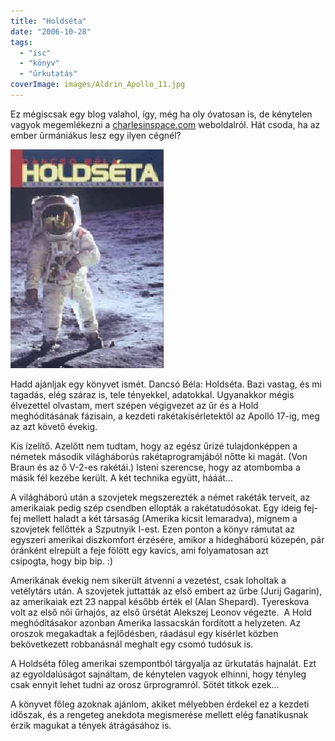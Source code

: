 ```yaml
---
title: "Holdséta"
date: "2006-10-28"
tags: 
  - "isc"
  - "könyv"
  - "űrkutatás"
coverImage: images/Aldrin_Apollo_11.jpg
---
```


Ez mégiscsak egy blog valahol, így, még ha oly óvatosan is, de kénytelen vagyok megemlékezni a [charlesinspace.com](http://charlesinspace.com/) weboldalról. Hát csoda, ha az ember űrmániákus lesz egy ilyen cégnél?

![holdseta](images/holdseta.jpg)

Hadd ajánljak egy könyvet ismét. Dancsó Béla: Holdséta. Bazi vastag, és mi tagadás, elég száraz is, tele tényekkel, adatokkal. Ugyanakkor mégis élvezettel olvastam, mert szépen végigvezet az űr és a Hold meghódításának fázisain, a kezdeti rakétakísérletektől az Apolló 17-ig, meg az azt követő évekig.

Kis ízelítő. Azelőtt nem tudtam, hogy az egész űrizé tulajdonképpen a németek második világháborús rakétaprogramjából nőtte ki magát. (Von Braun és az ő V-2-es rakétái.) Isteni szerencse, hogy az atombomba a másik fél kezébe került. A két technika együtt, hááát...

A világháború után a szovjetek megszerezték a német rakéták terveit, az amerikaiak pedig szép csendben ellopták a rakétatudósokat. Egy ideig fej-fej mellett haladt a két társaság (Amerika kicsit lemaradva), mígnem a szovjetek fellőtték a Szputnyik I-est. Ezen ponton a könyv rámutat az egyszeri amerikai diszkomfort érzésére, amikor a hidegháború közepén, pár óránként elrepült a feje fölött egy kavics, ami folyamatosan azt csipogta, hogy bip bip. :)

Amerikának évekig nem sikerült átvenni a vezetést, csak loholtak a vetélytárs után. A szovjetek juttatták az első embert az űrbe (Jurij Gagarin), az amerikaiak ezt 23 nappal később érték el (Alan Shepard). Tyereskova volt az első női űrhajós, az első űrsétát Alekszej Leonov végezte.  A Hold meghódításakor azonban Amerika lassacskán fordított a helyzeten. Az oroszok megakadtak a fejlődésben, ráadásul egy kísérlet közben bekövetkezett robbanásnál meghalt egy csomó tudósuk is.

A Holdséta főleg amerikai szempontból tárgyalja az űrkutatás hajnalát. Ezt az egyoldalúságot sajnáltam, de kénytelen vagyok elhinni, hogy tényleg csak ennyit lehet tudni az orosz űrprogramról. Sötét titkok ezek...

A könyvet főleg azoknak ajánlom, akiket mélyebben érdekel ez a kezdeti időszak, és a rengeteg anekdota megismerése mellett elég fanatikusnak érzik magukat a tények átrágásához is.
